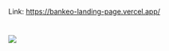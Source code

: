 Link: https://bankeo-landing-page.vercel.app/

#

<img src="https://res.cloudinary.com/dnwmgftf8/image/upload/v1694962191/CleanShot_2023-09-17_at_16.49.41_vtkjte.png" />
